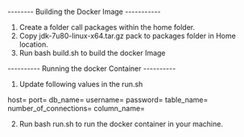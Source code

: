 -------- Building the Docker Image -----------

1. Create a folder call packages within the home folder.
2. Copy jdk-7u80-linux-x64.tar.gz pack to packages folder in Home location.
3. Run bash build.sh to build the docker Image


---------- Running the docker Container ----------

1. Update following values in the run.sh

host=<DB Host Machine>
port=<DB Port>
db_name=<DB Name>
username=<Username>
password=<Password>
table_name=<Any table name that is in the mentioned DB>
number_of_connections=<Number of connections to connect to the db>
column_name=<Any valid column name of the mentioned table>

2. Run bash run.sh to run the docker container in your machine.